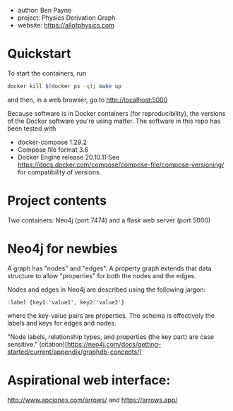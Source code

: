 - author: Ben Payne
- project: Physics Derivation Graph
- website: https://allofphysics.com

# Quickstart

To start the containers, run
```bash
docker kill $(docker ps -q); make up
```
and then, in a web browser, go to <http://localhost:5000>

Because software is in Docker containers (for reproducibility), the versions of the Docker software you're using matter. The software in this repo has been tested with
* docker-compose 1.29.2
* Compose file format 3.6
* Docker Engine release 20.10.11
See <https://docs.docker.com/compose/compose-file/compose-versioning/> for compatibility of versions.

# Project contents
Two containers: Neo4j (port 7474) and a flask web server (port 5000)

# Neo4j for newbies

A graph has "nodes" and "edges". A property graph extends that
data structure to allow "properties" for both the nodes and the edges.

Nodes and edges in Neo4j are described using the following jargon:

    :label {key1:'value1', key2:'value2'}

where the key-value pairs are properties. The schema is effectively the labels and keys for edges and nodes.

"Node labels, relationship types, and properties (the key part) are case sensitive." (citation)[https://neo4j.com/docs/getting-started/current/appendix/graphdb-concepts/]

# Aspirational web interface:
<http://www.apcjones.com/arrows/> and <https://arrows.app/>
